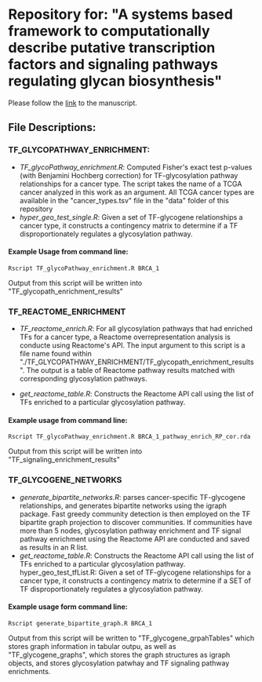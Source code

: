 # Repository for: "A systems based framework to computationally describe putative transcription factors and signaling pathways regulating glycan biosynthesis"

Please follow the [link]() to the manuscript.

## File Descriptions:

### TF_GLYCOPATHWAY_ENRICHMENT:

* *TF_glycoPathway_enrichment.R*: Computed Fisher's exact test p-values (with Benjamini Hochberg correction) for TF-glycosylation pathway relationships for a cancer type.  The script takes the name of a TCGA cancer analyzed in this work as an argument.  All TCGA cancer types are available in the "cancer_types.tsv" file in the "data" folder of this repository
* *hyper_geo_test_single.R*: Given a set of TF-glycogene relationships a cancer type, it constructs a contingency matrix to determine if a TF disproportionately regulates a glycosylation pathway.

#### Example Usage from command line:
```
Rscript TF_glycoPathway_enrichment.R BRCA_1
```
	
Output from this script will be written into "TF_glycopath_enrichment_results"

### TF_REACTOME_ENRICHMENT

* *TF_reactome_enrich.R*: For all glycosylation pathways that had enriched TFs for a cancer type, a Reactome overrepresentation analysis is conducte using Reactome's API.  The input argument to this script is a file name found within "./TF_GLYCOPATHWAY_ENRICHMENT/TF_glycopath_enrichment_results".  The output is a table of Reactome pathway results matched with corresponding glycosylation pathways.

* *get_reactome_table.R*: Constructs the Reactome API call using the list of TFs enriched to a particular glycosylation pathway.

#### Example usage from command line:
```
Rscript TF_glycoPathway_enrichment.R BRCA_1_pathway_enrich_RP_cor.rda
```

Output from this script will be written into "TF_signaling_enrichment_results"

### TF_GLYCOGENE_NETWORKS

* *generate_bipartite_networks.R*: parses cancer-specific TF-glycogene relationships, and generates bipartite networks using the igraph package.  Fast greedy community detection is then employed on the TF bipartite graph projection to discover communities.  If communities have more than 5 nodes, glycosylation pathway enrichment and TF signal pathway enrichment using the Reactome API are conducted and saved as results in an R list.
* *get_reactome_table.R*: Constructs the Reactome API call using the list of TFs enriched to a particular glycosylation pathway.
	hyper_geo_test_tfList.R: Given a set of TF-glycogene relationships for a cancer type, it constructs a contingency matrix to determine if a SET of TF disproportionately regulates a glycosylation pathway.
	
#### Example usage form command line:
```
Rscript generate_bipartite_graph.R BRCA_1
```
Output from this script will be written to "TF_glycogene_grpahTables" which stores graph information in tabular outpu, as well as "TF_glycogene_graphs", which stores the graph structures as igraph objects, and stores glycosylation patwhay and TF signaling pathway enrichments.
